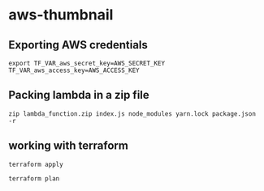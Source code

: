 # aws-thumbnail

## Exporting AWS credentials

    export TF_VAR_aws_secret_key=AWS_SECRET_KEY TF_VAR_aws_access_key=AWS_ACCESS_KEY

## Packing lambda in a zip file

    zip lambda_function.zip index.js node_modules yarn.lock package.json  -r

## working with terraform

    terraform apply

    terraform plan
